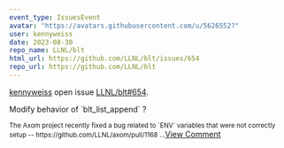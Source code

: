 ```yaml
---
event_type: IssuesEvent
avatar: "https://avatars.githubusercontent.com/u/5626552?"
user: kennyweiss
date: 2023-08-30
repo_name: LLNL/blt
html_url: https://github.com/LLNL/blt/issues/654
repo_url: https://github.com/LLNL/blt
---
```


<a href='https://github.com/kennyweiss' target='_blank'>kennyweiss</a> open issue <a href='https://github.com/LLNL/blt/issues/654' target='_blank'>LLNL/blt#654</a>.

<p>Modify behavior of `blt_list_append` ?</p><small>The Axom project recently fixed a bug related to `ENV` variables that were not correctly setup -- https://github.com/LLNL/axom/pull/1168...</small><a href='https://github.com/LLNL/blt/issues/654' target='_blank'>View Comment</a>